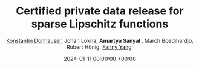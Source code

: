 ---
layout: post
categories: research
authors: "Amartya Sanyal"
title:  "Certified private data release for sparse Lipschitz functions"
date:   2024-01-11 00:00:00 +00:00
image: /images/cert_mnist.png
author: <a href="https://sml.inf.ethz.ch/group/konstantind/"> Konstantin Donhauser</a>, Johan Lokna, <strong> Amartya Sanyal </strong>, March Boedihardjo, Robert Hönig, <a href="https://sml.inf.ethz.ch/group/fannyy/"> Fanny Yang</a>, 
important: new
accepted: yes
venue: <a href="https://aistats.org/aistats2024/"> Artificial Intelligence and Statistics </a> <br><a href="https://tpdp.journalprivacyconfidentiality.org/2023/"> Theory and Practice of Differential Privacy </a>
shortVenue: TPDP,AISTATS
arxiv:  https://arxiv.org/abs/2302.09680
---